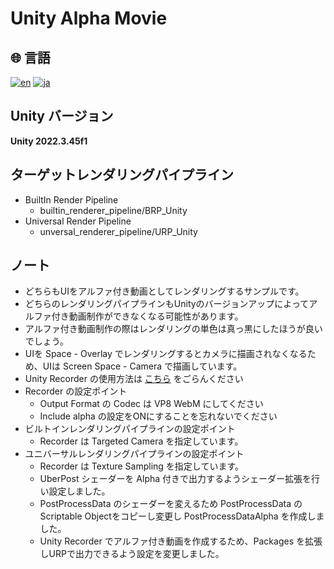 # Unity Alpha Movie

## 🌐 言語

[![en](https://img.shields.io/badge/lang-en-blue.svg)](README.md)
[![ja](https://img.shields.io/badge/lang-ja-blue.svg)](README.ja.md)

## Unity バージョン

**Unity 2022.3.45f1**

## ターゲットレンダリングパイプライン

- BuiltIn Render Pipeline
    - builtin_renderer_pipeline/BRP_Unity
- Universal Render Pipeline
    - unversal_renderer_pipeline/URP_Unity

## ノート

- どちらもUIをアルファ付き動画としてレンダリングするサンプルです。
- どちらのレンダリングパイプラインもUnityのバージョンアップによってアルファ付き動画制作ができなくなる可能性があります。
- アルファ付き動画制作の際はレンダリングの単色は真っ黒にしたほうが良いでしょう。
- UIを Space - Overlay でレンダリングするとカメラに描画されなくなるため、UIは Screen Space - Camera で描画しています。
- Unity Recorder の使用方法は [こちら](https://docs.unity3d.com/Packages/com.unity.recorder@4.0/manual/index.html) をごらんください
- Recorder の設定ポイント
    - Output Format の Codec は VP8 WebM にしてください
    - Include alpha の設定をONにすることを忘れないでください
- ビルトインレンダリングパイプラインの設定ポイント
    - Recorder は Targeted Camera を指定しています。
- ユニバーサルレンダリングパイプラインの設定ポイント
    - Recorder は Texture Sampling を指定しています。
    - UberPost シェーダーを Alpha 付きで出力するようシェーダー拡張を行い設定しました。
    - PostProcessData のシェーダーを変えるため PostProcessData の Scriptable Objectをコピーし変更し PostProcessDataAlpha を作成しました。
    - Unity Recorder でアルファ付き動画を作成するため、Packages を拡張しURPで出力できるよう設定を変更しました。
